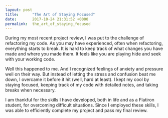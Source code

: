 ```yaml
---
layout: post
title:      "The Art of Staying Focused"
date:       2017-10-24 21:31:52 +0000
permalink:  the_art_of_staying_focused
---
```



During my most recent project review, I was put to the challenge of refactoring my code. As you may have experienced, often when refactoring, everything starts to break. It is hard to keep track of what changes you have made and where you made them. It feels like you are playing hide and seek with your working code.

Well this happened to me. And I recognized feelings of anxiety and pressure well on their way. But instead of letting the stress and confusion beat me down, I overcame it before it hit (well, hard at least). I kept my cool by staying focused, keeping track of my code with detailed notes, and taking breaks when necessary.

I am thankful for the skills I have developed, both in life and as a Flatiron student, for overcoming difficult situations. Since I employed these skills, I was able to efficiently complete my project and pass my final review.
